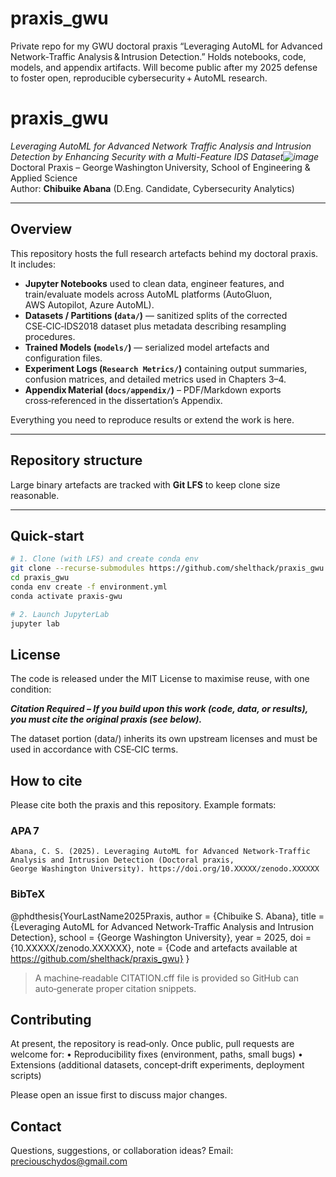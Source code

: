# praxis_gwu
Private repo for my GWU doctoral praxis “Leveraging AutoML for Advanced Network‑Traffic Analysis &amp; Intrusion Detection.” Holds notebooks, code, models, and appendix artifacts. Will become public after my 2025 defense to foster open, reproducible cybersecurity + AutoML research.

# praxis_gwu

*Leveraging AutoML for Advanced Network Traffic Analysis and Intrusion Detection by Enhancing Security with a Multi-Feature IDS Dataset![image](https://github.com/user-attachments/assets/13f4a561-65d5-4a47-a7f6-a1c90aa15877)*  
Doctoral Praxis – George Washington University, School of Engineering & Applied Science  
Author: **Chibuike Abana** (D.Eng. Candidate, Cybersecurity Analytics)  

---

## Overview
This repository hosts the full research artefacts behind my doctoral praxis.  
It includes:

- **Jupyter Notebooks** used to clean data, engineer features, and train/evaluate models across AutoML platforms (AutoGluon, AWS Autopilot, Azure AutoML).  
- **Datasets / Partitions (`data/`)** — sanitized splits of the corrected CSE‑CIC‑IDS2018 dataset plus metadata describing resampling procedures.  
- **Trained Models (`models/`)** — serialized model artefacts and configuration files.  
- **Experiment Logs (`Research Metrics/`)** containing output summaries, confusion matrices, and detailed metrics used in Chapters 3–4.  
- **Appendix Material (`docs/appendix/`)** – PDF/Markdown exports cross‑referenced in the dissertation’s Appendix.  

Everything you need to reproduce results or extend the work is here.

---

## Repository structure


Large binary artefacts are tracked with **Git LFS** to keep clone size reasonable.

---

## Quick‑start

```bash
# 1. Clone (with LFS) and create conda env
git clone --recurse-submodules https://github.com/shelthack/praxis_gwu.git
cd praxis_gwu
conda env create -f environment.yml
conda activate praxis-gwu

# 2. Launch JupyterLab
jupyter lab

```

## License

The code is released under the MIT License to maximise reuse, with one condition:

***Citation Required – If you build upon this work (code, data, or results), you must cite the original praxis (see below).***

The dataset portion (data/) inherits its own upstream licenses and must be used in accordance with CSE‑CIC terms.



## How to cite

Please cite both the praxis and this repository. Example formats:

### APA 7

```
Abana, C. S. (2025). Leveraging AutoML for Advanced Network‑Traffic Analysis and Intrusion Detection (Doctoral praxis, George Washington University). https://doi.org/10.XXXXX/zenodo.XXXXXX
```

### BibTeX

@phdthesis{YourLastName2025Praxis,
  author       = {Chibuike S. Abana},
  title        = {Leveraging AutoML for Advanced Network-Traffic Analysis and Intrusion Detection},
  school       = {George Washington University},
  year         = 2025,
  doi          = {10.XXXXX/zenodo.XXXXXX},
  note         = {Code and artefacts available at https://github.com/shelthack/praxis_gwu}
}
> A machine‑readable CITATION.cff file is provided so GitHub can auto‑generate proper citation snippets.

## Contributing

At present, the repository is read‑only. Once public, pull requests are welcome for:
	•	Reproducibility fixes (environment, paths, small bugs)
	•	Extensions (additional datasets, concept‑drift experiments, deployment scripts)

Please open an issue first to discuss major changes.

## Contact

Questions, suggestions, or collaboration ideas?
Email: preciouschydos@gmail.com   


